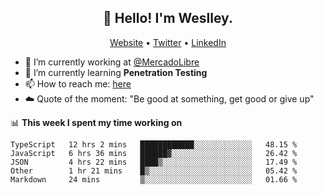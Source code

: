<h2 align="center">👋 Hello! I'm Weslley.</h2>
<p align="center">
  <a href="http://weslleyneri.com.br">Website</a> •
  <a href="https://twitter.com/Weslley_Neri">Twitter</a> •
  <a href="https://www.linkedin.com/in/weslley-neri-3658908b">LinkedIn</a>
</p>


- 🔭 I’m currently working at [@MercadoLibre](https://github.com/mercadolibre)
- 🌱 I’m currently learning **Penetration Testing**
- 📫 How to reach me: [here](mailto:weslley39@gmail.com)
- ☁️ Quote of the moment: "Be good at something, get good or give up"

📊 **This week I spent my time working on**
<!--START_SECTION:waka-->

```text
TypeScript   12 hrs 2 mins   ████████████░░░░░░░░░░░░░   48.15 %
JavaScript   6 hrs 36 mins   ██████▓░░░░░░░░░░░░░░░░░░   26.42 %
JSON         4 hrs 22 mins   ████▒░░░░░░░░░░░░░░░░░░░░   17.49 %
Other        1 hr 21 mins    █▒░░░░░░░░░░░░░░░░░░░░░░░   05.42 %
Markdown     24 mins         ▒░░░░░░░░░░░░░░░░░░░░░░░░   01.66 %
```

<!--END_SECTION:waka-->

<!-- Inspired by https://github.com/gruselhaus/gruselhaus -->